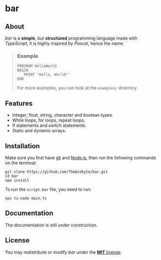 # bar

## About
*bar* is a **simple**, but **structured** programming language made with *TypeScript*, it is highly inspired by *Pascal*, hence the name.

> ### Example
> ```
> PROGRAM HelloWorld
> BEGIN
>    PRINT "Hello, World!"
> END
> ```
> For more examples, you can look at the `examples/` directory.

## Features
* Integer, float, string, character and boolean types.
* While loops, for loops, repeat loops.
* If statements and switch statements.
* Static and dynamic arrays.

## Installation
Make sure you first have [git](https://git-scm.com) and [Node.js](https://nodejs.org), then run the following commands on the terminal:
```console
git clone https://github.com/TheAcebyte/bar.git
cd bar
npm install
```

To run the `script.bar` file, you need to run:
```console
npx ts-node main.ts
```

## Documentation
The documentation is still under construction.

## License
You may redistribute or modify *bar* under the [**MIT** license](LICENSE).